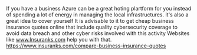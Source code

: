 If you have a business Azure can be a great hoting plartform for you instead of spending a lot of energy in managing the local infrastructures.
it's also a great idea to cover yourself It is advisable to it to get cheap business insurance quotes online that include quality cybersecurity coverage to avoid data breach and other cyber risks involved with this activity Websites like www.Insuranks.com help you with that.
https://www.insuranks.com/compare-business-insurance-quotes
